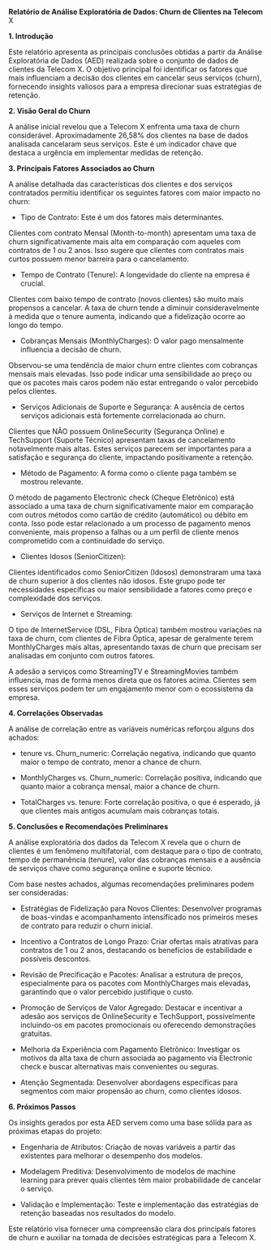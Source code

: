 ****Relatório de Análise Exploratória de Dados: Churn de Clientes na Telecom****
X

**1. Introdução**

Este relatório apresenta as principais conclusões obtidas a partir da
Análise Exploratória de Dados (AED) realizada sobre o conjunto de dados
de clientes da Telecom X. O objetivo principal foi identificar os
fatores que mais influenciam a decisão dos clientes em cancelar seus
serviços (churn), fornecendo insights valiosos para a empresa direcionar
suas estratégias de retenção.

**2. Visão Geral do Churn**

A análise inicial revelou que a Telecom X enfrenta uma taxa de churn
considerável. Aproximadamente 26,58% dos clientes na base de dados
analisada cancelaram seus serviços. Este é um indicador chave que
destaca a urgência em implementar medidas de retenção.

**3. Principais Fatores Associados ao Churn**

A análise detalhada das características dos clientes e dos serviços
contratados permitiu identificar os seguintes fatores com maior impacto
no churn:

- Tipo de Contrato: Este é um dos fatores mais determinantes.

Clientes com contrato Mensal (Month-to-month) apresentam uma taxa de
churn significativamente mais alta em comparação com aqueles com
contratos de 1 ou 2 anos. Isso sugere que clientes com contratos mais
curtos possuem menor barreira para o cancelamento.

- Tempo de Contrato (Tenure): A longevidade do cliente na empresa é
  crucial.

Clientes com baixo tempo de contrato (novos clientes) são muito mais
propensos a cancelar. A taxa de churn tende a diminuir consideravelmente
à medida que o tenure aumenta, indicando que a fidelização ocorre ao
longo do tempo.

- Cobranças Mensais (MonthlyCharges): O valor pago mensalmente
  influencia a decisão de churn.

Observou-se uma tendência de maior churn entre clientes com cobranças
mensais mais elevadas. Isso pode indicar uma sensibilidade ao preço ou
que os pacotes mais caros podem não estar entregando o valor percebido
pelos clientes.

- Serviços Adicionais de Suporte e Segurança: A ausência de certos
  serviços adicionais está fortemente correlacionada ao churn.

Clientes que NÃO possuem OnlineSecurity (Segurança Online) e TechSupport
(Suporte Técnico) apresentam taxas de cancelamento notavelmente mais
altas. Estes serviços parecem ser importantes para a satisfação e
segurança do cliente, impactando positivamente a retenção.

- Método de Pagamento: A forma como o cliente paga também se mostrou
  relevante.

O método de pagamento Electronic check (Cheque Eletrônico) está
associado a uma taxa de churn significativamente maior em comparação com
outros métodos como cartão de crédito (automático) ou débito em conta.
Isso pode estar relacionado a um processo de pagamento menos
conveniente, mais propenso a falhas ou a um perfil de cliente menos
comprometido com a continuidade do serviço.

- Clientes Idosos (SeniorCitizen):

Clientes identificados como SeniorCitizen (Idosos) demonstraram uma taxa
de churn superior à dos clientes não idosos. Este grupo pode ter
necessidades específicas ou maior sensibilidade a fatores como preço e
complexidade dos serviços.

- Serviços de Internet e Streaming:

O tipo de InternetService (DSL, Fibra Óptica) também mostrou variações
na taxa de churn, com clientes de Fibra Óptica, apesar de geralmente
terem MonthlyCharges mais altas, apresentando taxas de churn que
precisam ser analisadas em conjunto com outros fatores.

A adesão a serviços como StreamingTV e StreamingMovies também
influencia, mas de forma menos direta que os fatores acima. Clientes sem
esses serviços podem ter um engajamento menor com o ecossistema da
empresa.

**4. Correlações Observadas**

A análise de correlação entre as variáveis numéricas reforçou alguns dos
achados:

- tenure vs. Churn_numeric: Correlação negativa, indicando que quanto
  maior o tempo de contrato, menor a chance de churn.

- MonthlyCharges vs. Churn_numeric: Correlação positiva, indicando que
  quanto maior a cobrança mensal, maior a chance de churn.

- TotalCharges vs. tenure: Forte correlação positiva, o que é esperado,
  já que clientes mais antigos acumulam mais cobranças totais.

**5. Conclusões e Recomendações Preliminares**

A análise exploratória dos dados da Telecom X revela que o churn de
clientes é um fenômeno multifatorial, com destaque para o tipo de
contrato, tempo de permanência (tenure), valor das cobranças mensais e a
ausência de serviços chave como segurança online e suporte técnico.

Com base nestes achados, algumas recomendações preliminares podem ser
consideradas:

- Estratégias de Fidelização para Novos Clientes: Desenvolver programas
  de boas-vindas e acompanhamento intensificado nos primeiros meses de
  contrato para reduzir o churn inicial.

- Incentivo a Contratos de Longo Prazo: Criar ofertas mais atrativas
  para contratos de 1 ou 2 anos, destacando os benefícios de
  estabilidade e possíveis descontos.

- Revisão de Precificação e Pacotes: Analisar a estrutura de preços,
  especialmente para os pacotes com MonthlyCharges mais elevadas,
  garantindo que o valor percebido justifique o custo.

- Promoção de Serviços de Valor Agregado: Destacar e incentivar a adesão
  aos serviços de OnlineSecurity e TechSupport, possivelmente
  incluindo-os em pacotes promocionais ou oferecendo demonstrações
  gratuitas.

- Melhoria da Experiência com Pagamento Eletrônico: Investigar os
  motivos da alta taxa de churn associada ao pagamento via Electronic
  check e buscar alternativas mais convenientes ou seguras.

- Atenção Segmentada: Desenvolver abordagens específicas para segmentos
  com maior propensão ao churn, como clientes idosos.

**6. Próximos Passos**

Os insights gerados por esta AED servem como uma base sólida para as
próximas etapas do projeto:

- Engenharia de Atributos: Criação de novas variáveis a partir das
  existentes para melhorar o desempenho dos modelos.

- Modelagem Preditiva: Desenvolvimento de modelos de machine learning
  para prever quais clientes têm maior probabilidade de cancelar o
  serviço.

- Validação e Implementação: Teste e implementação das estratégias de
  retenção baseadas nos resultados do modelo.

Este relatório visa fornecer uma compreensão clara dos principais
fatores de churn e auxiliar na tomada de decisões estratégicas para a
Telecom X.
